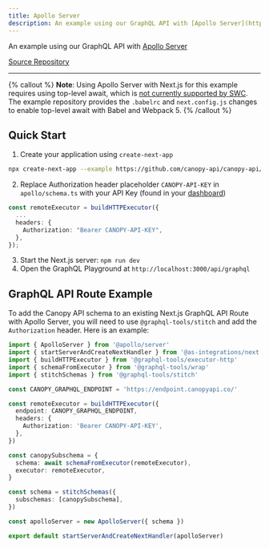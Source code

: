 ```yaml
---
title: Apollo Server
description: An example using our GraphQL API with [Apollo Server](https://www.apollographql.com/docs/apollo-server/)
---
```


An example using our GraphQL API with [Apollo Server](https://www.apollographql.com/docs/apollo-server/)

[Source Repository](https://github.com/canopy-api/canopy-api/tree/main/examples/next-with-apollo-server)

---

{% callout %}
**Note**: Using Apollo Server with Next.js for this example requires using top-level await, which is [not currently supported by SWC](https://github.com/vercel/next.js/issues/31054). The example repository provides the `.babelrc` and `next.config.js` changes to enable top-level await with Babel and Webpack 5.
{% /callout %}

## Quick Start

1. Create your application using `create-next-app`

```bash
npx create-next-app --example https://github.com/canopy-api/canopy-api/tree/main/docs/examples/next-with-apollo-server your-application-name
```

2. Replace Authorization header placeholder `CANOPY-API-KEY` in `apollo/schema.ts` with your API Key (found in your [dashboard](https://www.canopyapi.co/dashboard))

```typescript
const remoteExecutor = buildHTTPExecutor({
  ...
  headers: {
    Authorization: "Bearer CANOPY-API-KEY",
  },
});
```

3. Start the Next.js server: `npm run dev`
4. Open the GraphQL Playground at `http://localhost:3000/api/graphql`

## GraphQL API Route Example

To add the Canopy API schema to an existing Next.js GraphQL API Route with Apollo Server, you will need to use `@graphql-tools/stitch` and add the `Authorization` header. Here is an example:

```typescript
import { ApolloServer } from '@apollo/server'
import { startServerAndCreateNextHandler } from '@as-integrations/next'
import { buildHTTPExecutor } from '@graphql-tools/executor-http'
import { schemaFromExecutor } from '@graphql-tools/wrap'
import { stitchSchemas } from '@graphql-tools/stitch'

const CANOPY_GRAPHQL_ENDPOINT = 'https://endpoint.canopyapi.co/'

const remoteExecutor = buildHTTPExecutor({
  endpoint: CANOPY_GRAPHQL_ENDPOINT,
  headers: {
    Authorization: 'Bearer CANOPY-API-KEY',
  },
})

const canopySubschema = {
  schema: await schemaFromExecutor(remoteExecutor),
  executor: remoteExecutor,
}

const schema = stitchSchemas({
  subschemas: [canopySubschema],
})

const apolloServer = new ApolloServer({ schema })

export default startServerAndCreateNextHandler(apolloServer)
```
